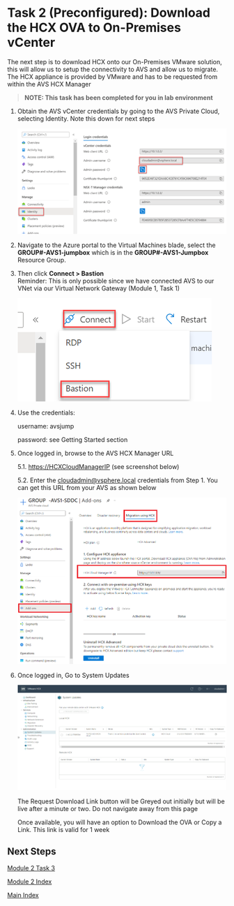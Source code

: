 # Task 2 (Preconfigured): Download the HCX OVA to On-Premises vCenter

The next step is to download HCX onto our On-Premises VMware solution, this will
allow us to setup the connectivity to AVS and allow us to migrate. The HCX
appliance is provided by VMware and has to be requested from within the AVS HCX
Manager

>**NOTE: This task has been completed for you in lab environment**

1.  Obtain the AVS vCenter credentials by going to the AVS Private Cloud,
    selecting Identity. Note this down for next steps

    ![](media/271a0e1edceab23f71faf345f2d8c108.png)

2.  Navigate to the Azure portal to the Virtual Machines blade, select the
    **GROUP\#-AVS1-jumpbox** which is in the **GROUP\#-AVS1-Jumpbox** Resource
    Group.

3.  Then click **Connect \> Bastion**  
    Reminder: This is only possible since we have connected AVS to our VNet via
    our Virtual Network Gateway (Module 1, Task 1)

    ![](media/ab8635354901fcba63bdec79adf12baf.png)

4.  Use the credentials:

    username: avsjump

    password: see Getting Started section

5.  Once logged in, browse to the AVS HCX Manager URL

    5.1.  <https://HCXCloudManagerIP> (see screenshot below)

    5.2.  Enter the [cloudadmin@vsphere.local](mailto:cloudadmin@vsphere.local)
        credentials from Step 1. You can get this URL from your AVS as shown below

       ![](media/f7be2402b660477535a3c6f057e71a3c.png)

6.  Once logged in, Go to System Updates

    ![](media/320602e86fa6ea6eb30d24068635f686.png)

    The Request Download Link button will be Greyed out initially but will be
    live after a minute or two. Do not navigate away from this page

    Once available, you will have an option to Download the OVA or Copy a Link.
    This link is valid for 1 week

## Next Steps

[Module 2 Task 3](module-2-task-3)

[Module 2 Index](module-2-index)

[Main Index](index)